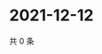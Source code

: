 # 2021-12-12

共 0 条

<!-- BEGIN WEIBO -->
<!-- 最后更新时间 Sun Dec 12 2021 23:00:28 GMT+0800 (China Standard Time) -->

<!-- END WEIBO -->
